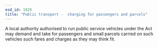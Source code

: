 ```yaml
---
esd_id: 1826
title: "Public transport -  charging for passengers and parcels"
---
```


A local authority authorised to run public service vehicles under the Act may demand and take for passengers and small parcels carried on such vehicles such fares and charges as they may think fit.

